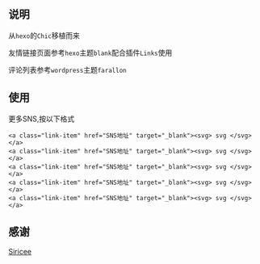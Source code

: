 ## 说明

从`hexo`的`Chic`移植而来

友情链接页面参考`hexo`主题`blank`配合插件`Links`使用

评论列表参考`wordpress`主题`farallon` 

## 使用

更多SNS,按以下格式
```
<a class="link-item" href="SNS地址" target="_blank"><svg> svg </svg> </a>
<a class="link-item" href="SNS地址" target="_blank"><svg> svg </svg> </a>
<a class="link-item" href="SNS地址" target="_blank"><svg> svg </svg> </a>
<a class="link-item" href="SNS地址" target="_blank"><svg> svg </svg> </a>
<a class="link-item" href="SNS地址" target="_blank"><svg> svg </svg> </a>

```


## 感谢
[Siricee](https://github.com/Siricee)
